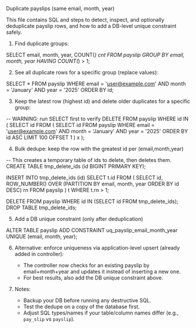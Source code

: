 Duplicate payslips (same email, month, year)

This file contains SQL and steps to detect, inspect, and optionally deduplicate payslip rows, and how to add a DB-level unique constraint safely.

1) Find duplicate groups:

SELECT email, month, year, COUNT(*) cnt
FROM payslip
GROUP BY email, month, year
HAVING COUNT(*) > 1;

2) See all duplicate rows for a specific group (replace values):

SELECT * FROM payslip
WHERE email = 'user@example.com' AND month = 'January' AND year = '2025'
ORDER BY id;

3) Keep the latest row (highest id) and delete older duplicates for a specific group:

-- WARNING: run SELECT first to verify
DELETE FROM payslip
WHERE id IN (
  SELECT id FROM (
    SELECT id FROM payslip
    WHERE email = 'user@example.com' AND month = 'January' AND year = '2025'
    ORDER BY id ASC
    LIMIT 100 OFFSET 1
  ) x
);

4) Bulk dedupe: keep the row with the greatest id per (email,month,year)

-- This creates a temporary table of ids to delete, then deletes them.
CREATE TABLE tmp_delete_ids (id BIGINT PRIMARY KEY);

INSERT INTO tmp_delete_ids (id)
SELECT t.id FROM (
  SELECT id,
         ROW_NUMBER() OVER (PARTITION BY email, month, year ORDER BY id DESC) rn
  FROM payslip
) t
WHERE t.rn > 1;

DELETE FROM payslip WHERE id IN (SELECT id FROM tmp_delete_ids);
DROP TABLE tmp_delete_ids;

5) Add a DB unique constraint (only after deduplication)

ALTER TABLE payslip ADD CONSTRAINT uq_payslip_email_month_year UNIQUE (email, month, year);

6) Alternative: enforce uniqueness via application-level upsert (already added in controller):
   - The controller now checks for an existing payslip by email+month+year and updates it instead of inserting a new one.
   - For best results, also add the DB unique constraint above.

7) Notes:
   - Backup your DB before running any destructive SQL.
   - Test the dedupe on a copy of the database first.
   - Adjust SQL types/names if your table/column names differ (e.g., `pay_slip` vs `payslip`).


